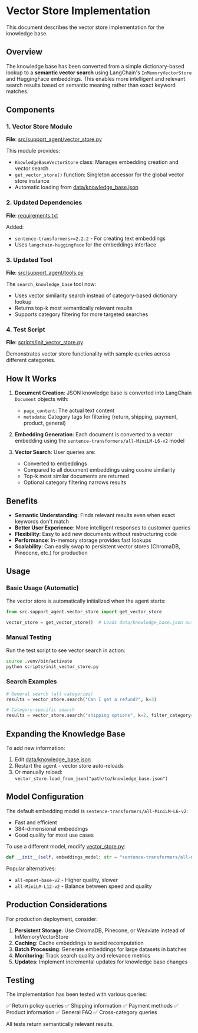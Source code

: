 # Vector Store Implementation

This document describes the vector store implementation for the knowledge base.

## Overview

The knowledge base has been converted from a simple dictionary-based lookup to a **semantic vector search** using LangChain's `InMemoryVectorStore` and HuggingFace embeddings. This enables more intelligent and relevant search results based on semantic meaning rather than exact keyword matches.

## Components

### 1. Vector Store Module
**File**: [src/support_agent/vector_store.py](src/support_agent/vector_store.py)

This module provides:
- `KnowledgeBaseVectorStore` class: Manages embedding creation and vector search
- `get_vector_store()` function: Singleton accessor for the global vector store instance
- Automatic loading from [data/knowledge_base.json](data/knowledge_base.json)

### 2. Updated Dependencies
**File**: [requirements.txt](requirements.txt)

Added:
- `sentence-transformers>=2.2.2` - For creating text embeddings
- Uses `langchain-huggingface` for the embeddings interface

### 3. Updated Tool
**File**: [src/support_agent/tools.py](src/support_agent/tools.py:40-69)

The `search_knowledge_base` tool now:
- Uses vector similarity search instead of category-based dictionary lookup
- Returns top-k most semantically relevant results
- Supports category filtering for more targeted searches

### 4. Test Script
**File**: [scripts/init_vector_store.py](scripts/init_vector_store.py)

Demonstrates vector store functionality with sample queries across different categories.

## How It Works

1. **Document Creation**: JSON knowledge base is converted into LangChain `Document` objects with:
   - `page_content`: The actual text content
   - `metadata`: Category tags for filtering (return, shipping, payment, product, general)

2. **Embedding Generation**: Each document is converted to a vector embedding using the `sentence-transformers/all-MiniLM-L6-v2` model

3. **Vector Search**: User queries are:
   - Converted to embeddings
   - Compared to all document embeddings using cosine similarity
   - Top-k most similar documents are returned
   - Optional category filtering narrows results

## Benefits

- **Semantic Understanding**: Finds relevant results even when exact keywords don't match
- **Better User Experience**: More intelligent responses to customer queries
- **Flexibility**: Easy to add new documents without restructuring code
- **Performance**: In-memory storage provides fast lookups
- **Scalability**: Can easily swap to persistent vector stores (ChromaDB, Pinecone, etc.) for production

## Usage

### Basic Usage (Automatic)
The vector store is automatically initialized when the agent starts:

```python
from src.support_agent.vector_store import get_vector_store

vector_store = get_vector_store()  # Loads data/knowledge_base.json automatically
```

### Manual Testing
Run the test script to see vector search in action:

```bash
source .venv/bin/activate
python scripts/init_vector_store.py
```

### Search Examples
```python
# General search (all categories)
results = vector_store.search("Can I get a refund?", k=3)

# Category-specific search
results = vector_store.search("shipping options", k=2, filter_category="shipping")
```

## Expanding the Knowledge Base

To add new information:

1. Edit [data/knowledge_base.json](data/knowledge_base.json)
2. Restart the agent - vector store auto-reloads
3. Or manually reload: `vector_store.load_from_json("path/to/knowledge_base.json")`

## Model Configuration

The default embedding model is `sentence-transformers/all-MiniLM-L6-v2`:
- Fast and efficient
- 384-dimensional embeddings
- Good quality for most use cases

To use a different model, modify [vector_store.py](src/support_agent/vector_store.py:14):

```python
def __init__(self, embeddings_model: str = "sentence-transformers/all-mpnet-base-v2"):
```

Popular alternatives:
- `all-mpnet-base-v2` - Higher quality, slower
- `all-MiniLM-L12-v2` - Balance between speed and quality

## Production Considerations

For production deployment, consider:

1. **Persistent Storage**: Use ChromaDB, Pinecone, or Weaviate instead of InMemoryVectorStore
2. **Caching**: Cache embeddings to avoid recomputation
3. **Batch Processing**: Generate embeddings for large datasets in batches
4. **Monitoring**: Track search quality and relevance metrics
5. **Updates**: Implement incremental updates for knowledge base changes

## Testing

The implementation has been tested with various queries:

✅ Return policy queries
✅ Shipping information
✅ Payment methods
✅ Product information
✅ General FAQ
✅ Cross-category queries

All tests return semantically relevant results.
